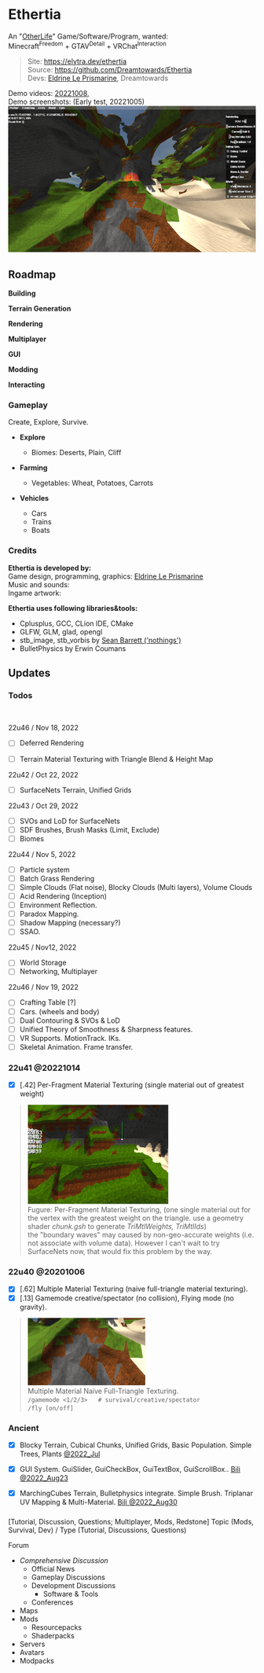 # Ethertia

An "[OtherLife](https://en.wikipedia.org/wiki/OtherLife)" Game/Software/Program, wanted:  
Minecraft<sup>Freedom</sup> + GTAV<sup>Detail</sup> + VRChat<sup>Interaction</sup>

> Site: https://elytra.dev/ethertia  
> Source: https://github.com/Dreamtowards/Ethertia <!--`src/ethertia/client/Ethertia.h`-->    
> Devs: [Eldrine Le Prismarine](https://elytra.dev/~pris), Dreamtowards


Demo videos:
[20221008](),  
Demo screenshots: (Early test, 20221005)
![snap1](src/assets/elytra/site/eth/res/demo-s1.png)


## Roadmap

**Building**

**Terrain Generation**

**Rendering**

**Multiplayer**

**GUI**

**Modding**

**Interacting**

### Gameplay

Create, Explore, Survive.

- **Explore**
  - Biomes: Deserts, Plain, Cliff
  
- **Farming**
  - Vegetables: Wheat, Potatoes, Carrots
  
- **Vehicles**
  - Cars
  - Trains
  - Boats


### Credits

__Ethertia is developed by:__  
Game design, programming, graphics: [Eldrine Le Prismarine]()  
Music and sounds:  
Ingame artwork: 

__Ethertia uses following libraries&tools:__  
- Cplusplus, GCC, CLion IDE, CMake
- GLFW, GLM, glad, opengl
- stb_image, stb_vorbis by [Sean Barrett ('nothings')](http://nothings.org)
- BulletPhysics by Erwin Coumans



## Updates

### Todos

<br>

22u46 / Nov 18, 2022

- [ ] Deferred Rendering
- [ ] Terrain Material Texturing with Triangle Blend & Height Map



22u42 / Oct 22, 2022

- [ ] SurfaceNets Terrain, Unified Grids

22u43 / Oct 29, 2022

- [ ] SVOs and LoD for SurfaceNets
- [ ] SDF Brushes, Brush Masks (Limit, Exclude)
- [ ] Biomes

22u44 / Nov 5, 2022

- [ ] Particle system
- [ ] Batch Grass Rendering
- [ ] Simple Clouds (Flat noise), Blocky Clouds (Multi layers), Volume Clouds
- [ ] Acid Rendering (Inception)
- [ ] Environment Reflection.
- [ ] Paradox Mapping.
- [ ] Shadow Mapping (necessary?)
- [ ] SSAO.

22u45 / Nov12, 2022

- [ ] World Storage
- [ ] Networking, Multiplayer

22u46 / Nov 19, 2022

- [ ] Crafting Table [?]
- [ ] Cars. (wheels and body)
- [ ] Dual Contouring & SVOs & LoD
- [ ] Unified Theory of Smoothness & Sharpness features.
- [ ] VR Supports. MotionTrack. IKs.
- [ ] Skeletal Animation. Frame transfer.

### 22u41 @20221014

- [x] [.42] Per-Fragment Material Texturing (single material out of greatest weight)

> ![note](saves/_figures/fig-221014-mtltex-maxweight.png)  
> Fugure: Per-Fragment Material Texturing, (one single material out for the vertex with the greatest weight on the triangle.
> use a geometry shader _chunk.gsh_ to generate _TriMtlWeights, TriMtlIds_)    
> the "boundary waves" may caused by non-geo-accurate weights (i.e. not associate with volume data). However I can't wait to try
> SurfaceNets now, that would fix this problem by the way.

### 22u40 @20201006

- [x] [.62] Multiple Material Texturing (naive full-triangle material texturing).  
- [x] [.13] Gamemode creative/spectator (no collision), Flying mode (no gravity).

> ![note](saves/_figures/fig-221006-mtltex-fulltriangle.png)  
> Multiple Material Naive Full-Triangle Texturing.  
> `/gamemode <1/2/3>   # survival/creative/spectator`  
> `/fly [on/off]`


### Ancient

- [x] Blocky Terrain, Cubical Chunks, Unified Grids, Basic Population. Simple Trees, Plants [@2022_Jul](https://www.youtube.com/watch?v=xDwgZkYrPm8&t=14s)
- [x] GUI System. GuiSlider, GuiCheckBox, GuiTextBox, GuiScrollBox.. [Bili @2022_Aug23](https://www.bilibili.com/video/BV1yU4y1k7EU)
- [x] MarchingCubes Terrain, Bulletphysics integrate. Simple Brush. Triplanar UV Mapping & Multi-Material. [Bili @2022_Aug30](https://www.bilibili.com/video/BV1JB4y1G7np)



### 

[Tutorial, Discussion, Questions; Multiplayer, Mods, Redstone]
Topic (Mods, Survival, Dev) / Type (Tutorial, Discussions, Questions)

Forum
- _Comprehensive Discussion_
  - Official News
  - Gameplay Discussions
  - Development Discussions
    - Software & Tools
  - Conferences
- Maps
- Mods
  - Resourcepacks
  - Shaderpacks
- Servers
- Avatars
- Modpacks